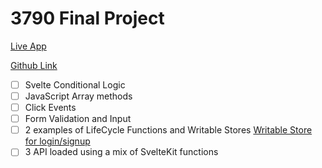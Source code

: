 # 3790 Final Project

[Live App](#)

[Github Link](https://github.com/brandonpretelt/final-project-3790)

- [ ] Svelte Conditional Logic
- [ ] JavaScript Array methods
- [ ] Click Events
- [ ] Form Validation and Input
- [ ] 2 examples of LifeCycle Functions and Writable Stores
      [Writable Store for login/signup](https://github.com/brandonpretelt/final-project-3790/blob/main/src/lib/stores/users.js)
- [ ] 3 API loaded using a mix of SvelteKit functions
